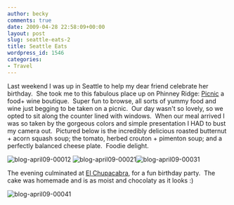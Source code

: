 ```yaml
---
author: becky
comments: true
date: 2009-04-28 22:58:09+00:00
layout: post
slug: seattle-eats-2
title: Seattle Eats
wordpress_id: 1546
categories:
- Travel
---
```


Last weekend I was up in Seattle to help my dear friend celebrate her birthday.  She took me to this fabulous place up on Phinney Ridge: [Picnic](http://www.picnicseattle.com/) a food+ wine boutique.  Super fun to browse, all sorts of yummy food and wine just begging to be taken on a picnic.  Our day wasn't so lovely, so we opted to sit along the counter lined with windows.  When our meal arrived I was so taken by the gorgeous colors and simple presentation I HAD to bust my camera out.  Pictured below is the incredibly delicious roasted butternut + acorn squash soup; the tomato, herbed crouton + pimenton soup; and a perfectly balanced cheese plate.  Foodie delight.




![blog-april09-00012](http://beta.beckyjenson.com/wp-content/uploads/2009/04/blog-april09-00012.jpg) ![blog-april09-00021](http://beta.beckyjenson.com/wp-content/uploads/2009/04/blog-april09-00021.jpg)![blog-april09-00031](http://beta.beckyjenson.com/wp-content/uploads/2009/04/blog-april09-00031.jpg)




The evening culminated at [El Chupacabra](http://seattle.citysearch.com/profile/41682316/seattle_wa/el_chupacabra.html), for a fun birthday party.  The cake was homemade and is as moist and chocolaty as it looks :)




![blog-april09-00041](http://beta.beckyjenson.com/wp-content/uploads/2009/04/blog-april09-00041.jpg)

